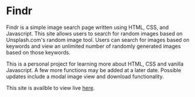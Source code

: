 # Findr

Findr is a simple image search page written using HTML, CSS, and Javascript. 
This site allows users to search for random images based on Unsplash.com's random image tool.
Users can search for images based on keywords and view an unlimited number of randomly generated
images based on those keywords. 

This is a personal project for learning more about HTML, CSS and vanilla Javascript. A few more 
functions may be added at a later date. Possible updates include a modal image view and download functionality. 

This site is availble to view live [here](https://davidsenack.github.io/image-search/).

